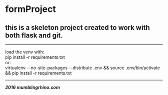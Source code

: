# formProject
## this is a skeleton project created to work with both flask and git.

---

load the venv with:  
    pip install -r requirements.txt  
or:  
    virtualenv --no-site-packages --distribute .env && source .env/bin/activate && pip install -r requirements.txt

---
***2016 mumblingrhino.com***
